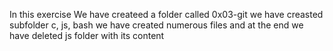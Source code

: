 In this exercise
 We have createed a folder called 0x03-git
 we have creasted subfolder c, js, bash
 we have created numerous files and at the end we have deleted js folder with its content
